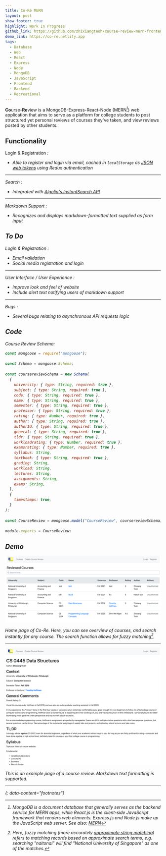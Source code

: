 ```yaml
---
title: Co-Re MERN
layout: post
show_footer: true
highlight: Work In Progress
github_link: https://github.com/zhixiangteoh/course-review-mern-frontend
demo_link: https://co-re.netlify.app
tags:
  - Database
  - Web
  - React
  - Express
  - Node
  - MongoDB
  - JavaScript
  - Frontend
  - Backend
  - Recreational
---
```


**Co**urse-**Re**view is a MongoDB-Express-React-Node (MERN[^1]) web application that aims to serve as a platform for college students to post structured yet personal reviews of courses they've taken, and view reviews posted by other students.

## Functionality

Login & Registration <i class="fas fa-sign-in-alt" />:

- Able to register and login via email, cached in `localStorage` as [JSON web tokens](https://jwt.io/) using Redux authentication

---

Search <i class="fas fa-search" />:

- Integrated with [Algolia's InstantSearch API](https://www.algolia.com/doc/guides/building-search-ui/what-is-instantsearch/js/)

---

Markdown Support <i class="fab fa-markdown" />:

- Recognizes and displays markdown-formatted text supplied as form input

## To Do

Login & Registration <i class="fas fa-sign-in-alt" />:

- Email validation
- Social media registration and login

---

User Interface / User Experience <i class="fas fa-users" />:

- Improve look and feel of website
- Include alert text notifying users of markdown support

---

Bugs <i class="fas fa-bug" />:

- Several bugs relating to asynchronous API requests logic


## Code

Course Review Schema:

```javascript
const mongoose = require("mongoose");

const Schema = mongoose.Schema;

const coursereviewSchema = new Schema(
  {
    university: { type: String, required: true },
    subject: { type: String, required: true },
    code: { type: String, required: true },
    name: { type: String, required: true },
    semester: { type: String, required: true },
    professor: { type: String, required: true },
    rating: { type: Number, required: true },
    author: { type: String, required: true },
    authorId: { type: String, required: true },
    general: { type: String, required: true },
    tldr: { type: String, required: true },
    workloadrating: { type: Number, required: true },
    examsrating: { type: Number, required: true },
    syllabus: String,
    textbook: { type: String, required: true },
    grading: String,
    workload: String,
    lectures: String,
    assignments: String,
    exams: String,
  },
  {
    timestamps: true,
  }
);

const CourseReview = mongoose.model("CourseReview", coursereviewSchema);

module.exports = CourseReview;
```

## Demo

![Co-Re Home Page](/images/co-re_home.png)

Home page of Co-Re. Here, you can see overview of courses, and search instantly for any course. The search function allows for fuzzy matching[^2].

---

![Co-Re View Course Page](/images/co-re_view_course.png)

This is an example page of a course review. Markdown text formatting is supported.

---
{: data-content="footnotes"}

[^1]: MongoDB is a document database that generally serves as the backend service for MERN apps, while React.js is the client-side JavaScript framework that renders web elements. Express.js and Node.js make up the JavaScript web server. See also: [MERN](https://www.mongodb.com/mern-stack#:~:text=MERN%20stands%20for%20MongoDB%2C%20Express,%29%20%2D%20Node.js%20web%20framework)
[^2]: Here, fuzzy matching (more accurately [approximate string matching](https://en.wikipedia.org/wiki/Approximate_string_matching)) refers to matching records based on approximate search terms, e.g. searching "naitonal" will find "National University of Singapore" as one of the matches.
